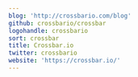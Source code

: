 ```yaml
---
blog: 'http://crossbario.com/blog'
github: crossbario/crossbar
logohandle: crossbario
sort: crossbar
title: Crossbar.io
twitter: crossbario
website: 'https://crossbar.io/'
---
```

